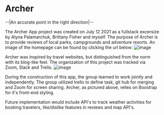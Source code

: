 # Archer 

--|An accurate point in the right direction|--

The Archer App project was created on July 12 2021 as a fullstack excersize by Alyna Palamarchuk, Brittany Fisher and myself.
The purpose of Archer is to provide reviews of local parks, campgrounds and adventure resorts.
An image of the homepage can be found by clicking the url below:
![image](https://user-images.githubusercontent.com/83602394/125319072-73625600-e308-11eb-87e5-0f9ee5aa9053.png)

Archer was inspired by travel websites, but distinguished from the norm with its blog-like feel. 
The organization of this project was tracked via Zoom, Slack and Trello.
![image](https://user-images.githubusercontent.com/83602394/125321227-778f7300-e30a-11eb-8dec-d367182c6e1a.png)

During the construction of this app, the group learned to work jointly and independently.
The group utilized trello to define task, git hub for merging and Zoom for screen sharing.
Archer, as pictured above, relies on Boostrap for it's front-end styling.

Future implementation would include API's to track weather activities for booking travelers, like/dislike features in reviews and map API's.
